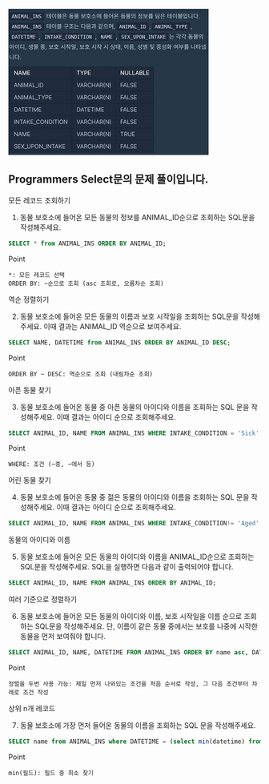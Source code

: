 <img src="/path/ANIMAL_INS 설명.jpg"></img>

Programmers Select문의 문제 풀이입니다.
---------------------------------------

모든 레코드 조회하기
1. 동물 보호소에 들어온 모든 동물의 정보를 ANIMAL_ID순으로 조회하는 SQL문을 작성해주세요.

```sql
SELECT * from ANIMAL_INS ORDER BY ANIMAL_ID;
```

  Point
  
    *: 모든 레코드 선택
    ORDER BY: ~순으로 조회 (asc 조회로, 오름차순 조회)
 
역순 정렬하기



2. 동물 보호소에 들어온 모든 동물의 이름과 보호 시작일을 조회하는 SQL문을 작성해주세요. 이때 결과는 ANIMAL_ID 역순으로 보여주세요.

```sql
SELECT NAME, DATETIME from ANIMAL_INS ORDER BY ANIMAL_ID DESC;
```

  Point
  
    ORDER BY ~ DESC: 역순으로 조회 (내림차순 조회)


아픈 동물 찾기



3. 동물 보호소에 들어온 동물 중 아픈 동물의 아이디와 이름을 조회하는 SQL 문을 작성해주세요. 이때 결과는 아이디 순으로 조회해주세요.

```sql
SELECT ANIMAL_ID, NAME FROM ANIMAL_INS WHERE INTAKE_CONDITION = 'Sick' order by ANIMAL_ID;
```

  Point
  
    WHERE: 조건 (~중, ~에서 등)

어린 동물 찾기



4. 동물 보호소에 들어온 동물 중 젊은 동물의 아이디와 이름을 조회하는 SQL 문을 작성해주세요. 이때 결과는 아이디 순으로 조회해주세요. 

```sql
SELECT ANIMAL_ID, NAME FROM ANIMAL_INS WHERE INTAKE_CONDITION!= 'Aged' order by ANIMAL_ID;
```

동물의 아이디와 이름



5. 동물 보호소에 들어온 모든 동물의 아이디와 이름을 ANIMAL_ID순으로 조회하는 SQL문을 작성해주세요. SQL을 실행하면 다음과 같이 출력되어야 합니다.

```sql
SELECT ANIMAL_ID, NAME FROM ANIMAL_INS ORDER BY ANIMAL_ID;
```

여러 기준으로 정렬하기



6. 동물 보호소에 들어온 모든 동물의 아이디와 이름, 보호 시작일을 이름 순으로 조회하는 SQL문을 작성해주세요. 단, 이름이 같은 동물 중에서는 보호를 나중에 시작한 동물을 먼저 보여줘야 합니다.

```sql
SELECT ANIMAL_ID, NAME, DATETIME FROM ANIMAL_INS ORDER BY name asc, DATETIME desc;
```

  Point
  
    정렬을 두번 사용 가능: 제일 먼저 나와있는 조건을 처음 순서로 작성, 그 다음 조건부터 차례로 조건 작성

상위 n개 레코드



7. 동물 보호소에 가장 먼저 들어온 동물의 이름을 조회하는 SQL 문을 작성해주세요.

```sql
SELECT name from ANIMAL_INS where DATETIME = (select min(datetime) from animal_ins)
```

  Point
  
    min(필드): 필드 중 최소 찾기
